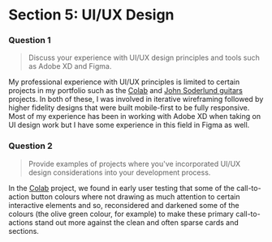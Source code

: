 # Section 5: UI/UX Design

### Question 1

> Discuss your experience with UI/UX design principles and tools such as Adobe XD and Figma.

My professional experience with UI/UX principles is limited to certain projects in my portfolio such as the [Colab](https://wearecolab.com/) and [John Soderlund guitars](https://jgsguitars.com/) projects. In both of these, I was involved in iterative wireframing followed by higher fidelity designs that were built mobile-first to be fully responsive. Most of my experience has been in working with Adobe XD when taking on UI design work but I have some experience in this field in Figma as well.

### Question 2

> Provide examples of projects where you've incorporated UI/UX design considerations into your development process.

In the [Colab](https://wearecolab.com/) project, we found in early user testing that some of the call-to-action button colours where not drawing as much attention to certain interactive elements and so, reconsidered and darkened some of the colours (the olive green colour, for example) to make these primary call-to-actions stand out more against the clean and often sparse cards and sections.
